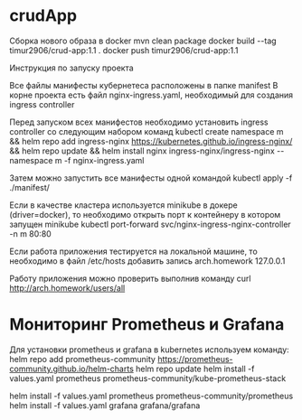 # crudApp

Сборка нового образа в docker
mvn clean package
docker build --tag timur2906/crud-app:1.1 .
docker push timur2906/crud-app:1.1

Инструкция по запуску проекта

Все файлы манифесты кубернетеса расположены в папке manifest
В корне проекта есть файл nginx-ingress.yaml, необходимый для создания ingress controller

Перед запуском всех манифестов необходимо установить ingress controller со следующим набором команд
kubectl create namespace m && helm repo add ingress-nginx https://kubernetes.github.io/ingress-nginx/ && helm repo update && helm install nginx ingress-nginx/ingress-nginx --namespace m -f nginx-ingress.yaml

Затем можно запустить все манифесты одной командой
kubectl apply -f ./manifest/

Если в качестве кластера используется minikube в докере (driver=docker), то необходимо открыть порт к контейнеру в котором запущен minikube
kubectl port-forward svc/nginx-ingress-nginx-controller -n m 80:80

Если работа приложения тестируется на локальной машине, то необходимо в файл /etc/hosts добавить запись
arch.homework 127.0.0.1

Работу приложения можно проверить выполнив команду curl http://arch.homework/users/all

# Мониторинг Prometheus и Grafana
Для установки prometheus и grafana в kubernetes используем команду:
helm repo add prometheus-community https://prometheus-community.github.io/helm-charts
helm repo update
helm install -f values.yaml prometheus prometheus-community/kube-prometheus-stack



helm install -f values.yaml prometheus prometheus-community/prometheus
helm install -f values.yaml grafana grafana/grafana
